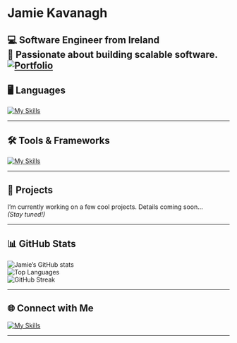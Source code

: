 # Jamie Kavanagh

💻 **Software Engineer** from **Ireland**  
🚀 Passionate about building scalable software.  
[![Portfolio](https://img.shields.io/badge/Portfolio-000000?style=for-the-badge&logo=About.me&logoColor=white)](YOUR_PORTFOLIO_LINK) 
---

## 🖥️ Languages  
[![My Skills](https://skillicons.dev/icons?i=py,java,c,ts,js,html,css,ruby,lua,r,haskell)](https://skillicons.dev)

---

## 🛠️ Tools & Frameworks  
[![My Skills](https://skillicons.dev/icons?i=spring,react,maven,idea,vscode,docker,git,jquery,postman,mongodb,mysql,postgres,tailwind,figma)](https://skillicons.dev)

---

## 📂 Projects  
I’m currently working on a few cool projects. Details coming soon...  
*(Stay tuned!)*  

---

## 📊 GitHub Stats  
![Jamie’s GitHub stats](https://github-readme-stats.vercel.app/api?username=YOUR_GITHUB_USERNAME&show_icons=true&theme=radical&hide_border=true)  
![Top Languages](https://github-readme-stats.vercel.app/api/top-langs/?username=YOUR_GITHUB_USERNAME&layout=compact&theme=radical&hide_border=true)  
![GitHub Streak](https://streak-stats.demolab.com/?user=YOUR_GITHUB_USERNAME&theme=radical&hide_border=true)  

---

## 🌐 Connect with Me  
[![My Skills](https://skillicons.dev/icons?i=linkedin,gmail)](https://skillicons.dev)

---
